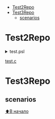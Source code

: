 * [Test2Repo](#Test2Repo)
* [Test3Repo](#Test3Repo)
  * [scenarios](#scenarios)

# Test2Repo <a name="Test2Repo"></a>
<details><summary>test.psl</summary>
```c
test.c
```
</details>

[test.c](./test.c "Необязательная подсказка")

# Test3Repo <a name="Test3Repo"></a>

## scenarios <a name="scenarios"></a>

[:arrow_up:В начало](#Test2Repo)

